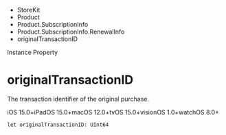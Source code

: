 

- StoreKit
- Product
- Product.SubscriptionInfo
- Product.SubscriptionInfo.RenewalInfo
-  originalTransactionID 

Instance Property

# originalTransactionID

The transaction identifier of the original purchase.

iOS 15.0+iPadOS 15.0+macOS 12.0+tvOS 15.0+visionOS 1.0+watchOS 8.0+

``` source
let originalTransactionID: UInt64
```

